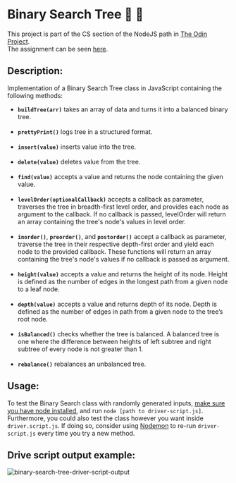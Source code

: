 # Binary Search Tree :mag_right: :evergreen_tree:
This project is part of the CS section of the NodeJS path in [The Odin Project](https://www.theodinproject.com/).<br>
The assignment can be seen [here](https://www.theodinproject.com/lessons/javascript-binary-search-trees#assignment).

## Description:
Implementation of  a Binary Search Tree class in JavaScript containing the following methods:
 - <b>`buildTree(arr)`</b> takes an array of data and turns it into a balanced binary tree.<br><br>
 - <b>`prettyPrint()`</b> logs tree in a structured format.<br><br>
 - <b>`insert(value)`</b> inserts value into the tree.<br><br>
 - <b>`delete(value)`</b> deletes value from the tree.<br><br>
 - <b>`find(value)`</b> accepts a value and returns the node containing the given value.<br><br>
 - <b>`levelOrder(optionalCallback)`</b> accepts a callback as parameter, traverses the tree in breadth-first level order, and provides each node as argument to the callback. If no callback is passed, levelOrder will return an array containing the tree's node's values in level order.<br><br>
 - <b>`inorder()`</b>, <b>`preorder()`</b>, and <b>`postorder()`</b> accept a callback as parameter, traverse the tree in their respective depth-first order and yield each node to the provided callback. These functions will return an array containing the tree's node's values if no callback is passed as argument.<br><br>
 - <b>`height(value)`</b> accepts a value and returns the height of its node. Height is defined as the number of edges in the longest path from a given node to a leaf node.<br><br>
 - <b>`depth(value)`</b> accepts a value and returns depth of its node. Depth is defined as the number of edges in path from a given node to the tree’s root node.<br><br>
 - <b>`isBalanced()`</b> checks whether the tree is balanced. A balanced tree is one where the difference between heights of left subtree and right subtree of every node is not greater than 1.<br><br>
 - <b>`rebalance()`</b> rebalances an unbalanced tree.
 
 ## Usage:
To test the Binary Search class with randomly generated inputs, [make sure you have node installed](https://stackoverflow.com/questions/10475651/how-to-tell-if-node-js-is-installed-or-not), and run `node [path to driver-script.js]`. Furthermore, you could also test the class however you want inside `driver.script.js`. If doing so, consider using [Nodemon](https://www.npmjs.com/package/nodemon) to re-run `driver-script.js` every time you try a new method.

## Drive script output example:
![binary-search-tree-driver-script-output](https://user-images.githubusercontent.com/95712292/212955659-51e416cd-df43-465c-8d8b-c420875b99c6.png)
